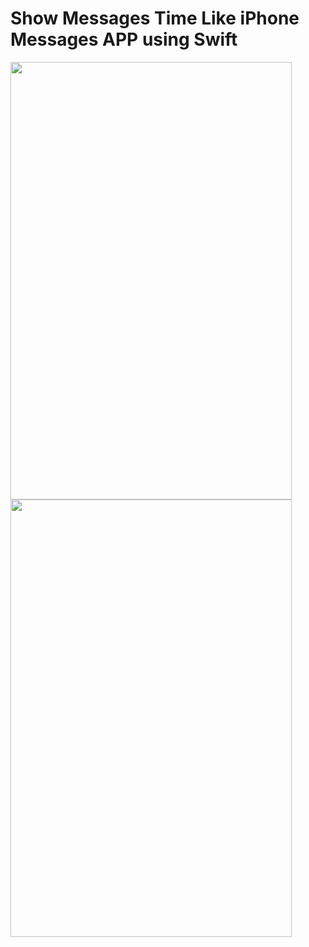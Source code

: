 # Show Messages Time Like iPhone Messages APP using Swift 
<img src="https://cloud.githubusercontent.com/assets/3542982/11319372/03089b3c-907d-11e5-99f2-04d1f4db49d5.jpg" width="450px" height="700px" />
 <img src="https://cloud.githubusercontent.com/assets/3542982/11319375/21642088-907d-11e5-8cd6-75a720ddac9a.jpg" width="450px" height="700px" />


